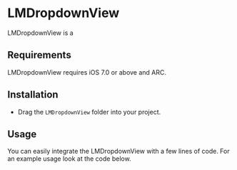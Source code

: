 LMDropdownView
==============

LMDropdownView is a

## Requirements
LMDropdownView requires iOS 7.0 or above and ARC.

## Installation
* Drag the `LMDropdownView` folder into your project.

## Usage
You can easily integrate the LMDropdownView with a few lines of code. For an example usage look at the code below.
